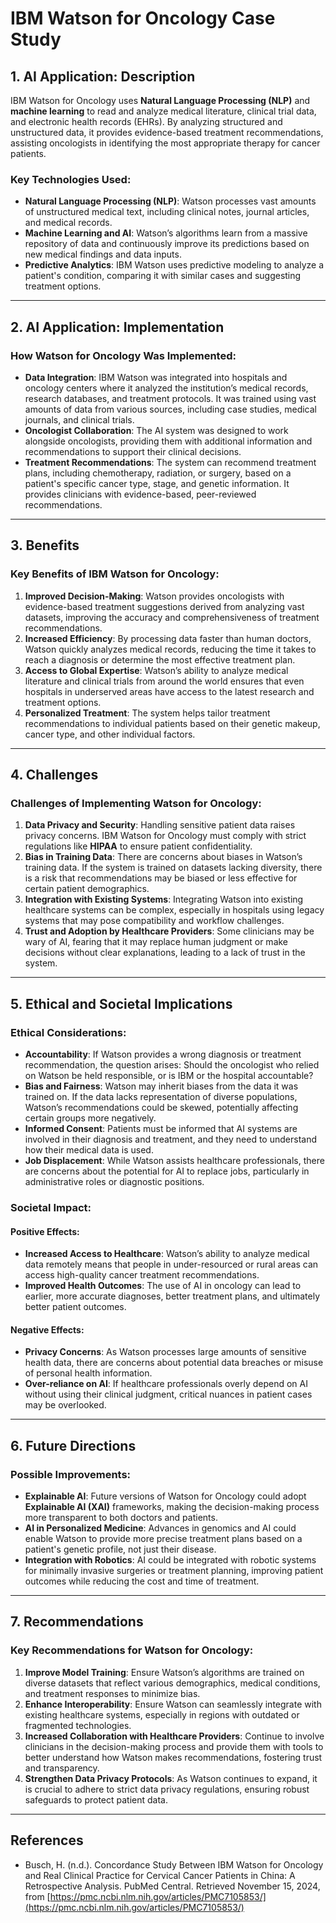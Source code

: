 # IBM Watson for Oncology Case Study

## 1. AI Application: Description

IBM Watson for Oncology uses **Natural Language Processing (NLP)** and **machine learning** to read and analyze medical literature, clinical trial data, and electronic health records (EHRs). By analyzing structured and unstructured data, it provides evidence-based treatment recommendations, assisting oncologists in identifying the most appropriate therapy for cancer patients.

### Key Technologies Used:
- **Natural Language Processing (NLP)**: Watson processes vast amounts of unstructured medical text, including clinical notes, journal articles, and medical records.
- **Machine Learning and AI**: Watson’s algorithms learn from a massive repository of data and continuously improve its predictions based on new medical findings and data inputs.
- **Predictive Analytics**: IBM Watson uses predictive modeling to analyze a patient's condition, comparing it with similar cases and suggesting treatment options.

---

## 2. AI Application: Implementation

### How Watson for Oncology Was Implemented:
- **Data Integration**: IBM Watson was integrated into hospitals and oncology centers where it analyzed the institution’s medical records, research databases, and treatment protocols. It was trained using vast amounts of data from various sources, including case studies, medical journals, and clinical trials.
- **Oncologist Collaboration**: The AI system was designed to work alongside oncologists, providing them with additional information and recommendations to support their clinical decisions.
- **Treatment Recommendations**: The system can recommend treatment plans, including chemotherapy, radiation, or surgery, based on a patient's specific cancer type, stage, and genetic information. It provides clinicians with evidence-based, peer-reviewed recommendations.

---

## 3. Benefits

### Key Benefits of IBM Watson for Oncology:
1. **Improved Decision-Making**: Watson provides oncologists with evidence-based treatment suggestions derived from analyzing vast datasets, improving the accuracy and comprehensiveness of treatment recommendations.
2. **Increased Efficiency**: By processing data faster than human doctors, Watson quickly analyzes medical records, reducing the time it takes to reach a diagnosis or determine the most effective treatment plan.
3. **Access to Global Expertise**: Watson’s ability to analyze medical literature and clinical trials from around the world ensures that even hospitals in underserved areas have access to the latest research and treatment options.
4. **Personalized Treatment**: The system helps tailor treatment recommendations to individual patients based on their genetic makeup, cancer type, and other individual factors.

---

## 4. Challenges

### Challenges of Implementing Watson for Oncology:
1. **Data Privacy and Security**: Handling sensitive patient data raises privacy concerns. IBM Watson for Oncology must comply with strict regulations like **HIPAA** to ensure patient confidentiality.
2. **Bias in Training Data**: There are concerns about biases in Watson’s training data. If the system is trained on datasets lacking diversity, there is a risk that recommendations may be biased or less effective for certain patient demographics.
3. **Integration with Existing Systems**: Integrating Watson into existing healthcare systems can be complex, especially in hospitals using legacy systems that may pose compatibility and workflow challenges.
4. **Trust and Adoption by Healthcare Providers**: Some clinicians may be wary of AI, fearing that it may replace human judgment or make decisions without clear explanations, leading to a lack of trust in the system.

---

## 5. Ethical and Societal Implications

### Ethical Considerations:
- **Accountability**: If Watson provides a wrong diagnosis or treatment recommendation, the question arises: Should the oncologist who relied on Watson be held responsible, or is IBM or the hospital accountable?
- **Bias and Fairness**: Watson may inherit biases from the data it was trained on. If the data lacks representation of diverse populations, Watson’s recommendations could be skewed, potentially affecting certain groups more negatively.
- **Informed Consent**: Patients must be informed that AI systems are involved in their diagnosis and treatment, and they need to understand how their medical data is used.
- **Job Displacement**: While Watson assists healthcare professionals, there are concerns about the potential for AI to replace jobs, particularly in administrative roles or diagnostic positions.

### Societal Impact:
#### Positive Effects:
- **Increased Access to Healthcare**: Watson’s ability to analyze medical data remotely means that people in under-resourced or rural areas can access high-quality cancer treatment recommendations.
- **Improved Health Outcomes**: The use of AI in oncology can lead to earlier, more accurate diagnoses, better treatment plans, and ultimately better patient outcomes.

#### Negative Effects:
- **Privacy Concerns**: As Watson processes large amounts of sensitive health data, there are concerns about potential data breaches or misuse of personal health information.
- **Over-reliance on AI**: If healthcare professionals overly depend on AI without using their clinical judgment, critical nuances in patient cases may be overlooked.

---

## 6. Future Directions

### Possible Improvements:
- **Explainable AI**: Future versions of Watson for Oncology could adopt **Explainable AI (XAI)** frameworks, making the decision-making process more transparent to both doctors and patients.
- **AI in Personalized Medicine**: Advances in genomics and AI could enable Watson to provide more precise treatment plans based on a patient's genetic profile, not just their disease.
- **Integration with Robotics**: AI could be integrated with robotic systems for minimally invasive surgeries or treatment planning, improving patient outcomes while reducing the cost and time of treatment.

---

## 7. Recommendations

### Key Recommendations for Watson for Oncology:
1. **Improve Model Training**: Ensure Watson’s algorithms are trained on diverse datasets that reflect various demographics, medical conditions, and treatment responses to minimize bias.
2. **Enhance Interoperability**: Ensure Watson can seamlessly integrate with existing healthcare systems, especially in regions with outdated or fragmented technologies.
3. **Increased Collaboration with Healthcare Providers**: Continue to involve clinicians in the decision-making process and provide them with tools to better understand how Watson makes recommendations, fostering trust and transparency.
4. **Strengthen Data Privacy Protocols**: As Watson continues to expand, it is crucial to adhere to strict data privacy regulations, ensuring robust safeguards to protect patient data.

---

## References

- Busch, H. (n.d.). Concordance Study Between IBM Watson for Oncology and Real Clinical Practice for Cervical Cancer Patients in China: A Retrospective Analysis. PubMed Central. Retrieved November 15, 2024, from [https://pmc.ncbi.nlm.nih.gov/articles/PMC7105853/](https://pmc.ncbi.nlm.nih.gov/articles/PMC7105853/)

